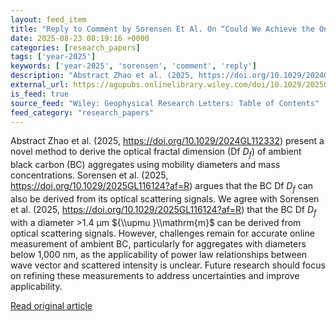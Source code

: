 ```yaml
---
layout: feed_item
title: "Reply to Comment by Sorensen Et Al. On “Could We Achieve the On‐Line Measurements of the Optical Fractal Dimensions of Black Carbon?”"
date: 2025-08-23 08:19:16 +0000
categories: [research_papers]
tags: ['year-2025']
keywords: ['year-2025', 'sorensen', 'comment', 'reply']
description: "Abstract Zhao et al. (2025, https://doi.org/10.1029/2024GL112332) present a novel method to derive the optical fractal dimension (Df ${D}_{f}$) of ambient bl..."
external_url: https://agupubs.onlinelibrary.wiley.com/doi/10.1029/2025GL117461?af=R
is_feed: true
source_feed: "Wiley: Geophysical Research Letters: Table of Contents"
feed_category: "research_papers"
---
```


Abstract Zhao et al. (2025, https://doi.org/10.1029/2024GL112332) present a novel method to derive the optical fractal dimension (Df ${D}_{f}$) of ambient black carbon (BC) aggregates using mobility diameters and mass concentrations. Sorensen et al. (2025, https://doi.org/10.1029/2025GL116124?af=R) argues that the BC Df ${D}_{f}$ can also be derived from its optical scattering signals. We agree with Sorensen et al. (2025, https://doi.org/10.1029/2025GL116124?af=R) that the BC Df ${D}_{f}$ with a diameter >1.4 μm ${\\upmu }\\mathrm{m}$ can be derived from optical scattering signals. However, challenges remain for accurate online measurement of ambient BC, particularly for aggregates with diameters below 1,000 nm, as the applicability of power law relationships between wave vector and scattered intensity is unclear. Future research should focus on refining these measurements to address uncertainties and improve applicability.

[Read original article](https://agupubs.onlinelibrary.wiley.com/doi/10.1029/2025GL117461?af=R)
